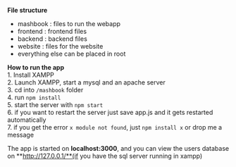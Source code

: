 **File structure**

-   mashbook : files to run the webapp
- frontend : frontend files
- backend : backend files   
- website : files for the website
- everything else can be placed in root


**How to run the app** <br>
    1. Install XAMPP <br/>
    2. Launch XAMPP, start a mysql and an apache server <br>
    3. cd into `/mashbook` folder <br>
    4. run `npm install` <br>
    5. start the server with `npm start` <br>
    6. if you want to restart the server just save app.js and it gets restarted automatically <br>
    7. if you get the error `x module not found`, just `npm install x` or drop me a message <br>

    
The app is started on **localhost:3000**, and you can view the users database on **http://127.0.0.1/**(if you have the sql server running in xampp)
